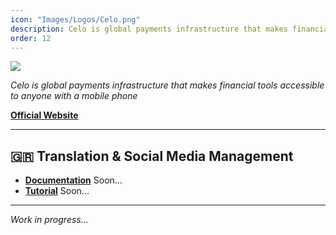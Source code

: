 ```yaml
---
icon: "Images/Logos/Celo.png"
description: Celo is global payments infrastructure that makes financial tools accessible to anyone with a mobile phone
order: 12
---
```


![](../Images/Covers/Celo.png)

_Celo is global payments infrastructure that makes financial tools accessible to anyone with a mobile phone_

[**Official Website**](https://celo.org/)

---

## 🇬🇷 Translation & Social Media Management

- [**Documentation**]() Soon...
- [**Tutorial**]() Soon...

---

_Work in progress..._
